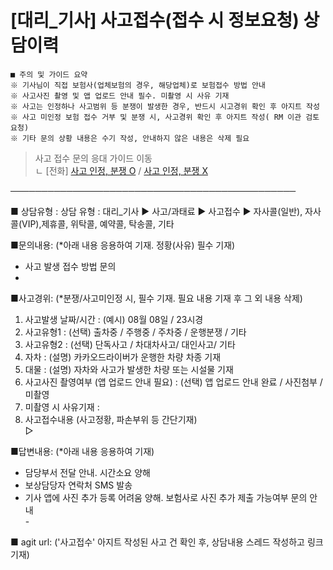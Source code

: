 # [대리_기사] 사고접수(접수 시 정보요청) 상담이력

```
■ 주의 및 가이드 요약  
※ 기사님이 직접 보험사(업체보험의 경우, 해당업체)로 보험접수 방법 안내  
※ 사고사진 촬영 및 앱 업로드 안내 필수. 미촬영 시 사유 기재  
※ 사고는 인정하나 사고범위 등 분쟁이 발생한 경우, 반드시 시고경위 확인 후 아지트 작성  
※ 사고 미인정 보험 접수 거부 및 분쟁 시, 사고경위 확인 후 아지트 작성( RM 이관 검토 요청)  
※ 기타 문의 상황 내용은 수기 작성, 안내하지 않은 내용은 삭제 필요
```

> 사고 접수 문의 응대 가이드 이동  
ㄴ [전화] [사고 인정, 분쟁 O](https://kakaomobilitysupport.zendesk.com/hc/ko/articles/31346585161241) / [사고 인정, 분쟁 X](https://kakaomobilitysupport.zendesk.com/hc/ko/articles/30786704971545)

──────────────────────────────────────────────

■ 상담유형 : 상담 유형 : 대리\_기사 ▶ 사고/과태료 ▶ 사고접수 ▶ 자사콜(일반), 자사콜(VIP),제휴콜, 위탁콜, 예약콜, 탁송콜, 기타

■문의내용: (\*아래 내용 응용하여 기재. 정황(사유) 필수 기재)  
- 사고 발생 접수 방법 문의  
-

■사고경위: (\*분쟁/사고미인정 시, 필수 기재. 필요 내용 기재 후 그 외 내용 삭제)  
1. 사고발생 날짜/시간 : (예시) 08월 08일 / 23시경  
2. 사고유형1 : (선택) 출차중 / 주행중 / 주차중 / 운행분쟁 / 기타  
3. 사고유형2 : (선택) 단독사고 / 차대차사고/ 대인사고/ 기타  
4. 자차 : (설명) 카카오드라이버가 운행한 차량 차종 기재   
5. 대물 : (설명) 자차와 사고가 발생한 차량 또는 시설물 기재  
6. 사고사진 촬영여부 (앱 업로드 안내 필요) : (선택) 앱 업로드 안내 완료 / 사진첨부 / 미촬영  
7. 미촬영 시 사유기재 :   
8. 사고접수내용 (사고정황, 파손부위 등 간단기재)  
▷

■답변내용: (\*아래 내용 응용하여 기재)  
- 담당부서 전달 안내. 시간소요 양해  
- 보상담당자 연락처 SMS 발송  
- 기사 앱에 사진 추가 등록 어려움 양해. 보험사로 사진 추가 제출 가능여부 문의 안내  
- 

■ agit url: ('사고접수' 아지트 작성된 사고 건 확인 후, 상담내용 스레드 작성하고 링크 기재)